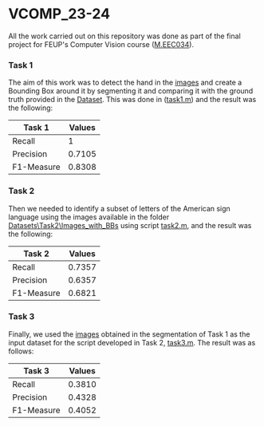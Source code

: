 # VCOMP_23-24

All the work carried out on this repository was done as part of the final project for FEUP's Computer Vision course ([M.EEC034]).

### Task 1
The aim of this work was to detect the hand in the [images](Datasets\Task1\Images) and create a Bounding Box around it by segmenting it and comparing it with the ground truth provided in the [Dataset](Datasets\Task1\Hand_masks). This was done in ([task1.m](task1.m)) and the result was the following:

|  Task 1    | Values |
| ---------- | ------|
| Recall     | 1 |
| Precision  | 0.7105 |
| F1-Measure | 0.8308 |

### Task 2
Then we needed to identify a subset of letters of the American sign language using the images available in the folder [Datasets\Task2\Images_with_BBs](Datasets\Task2\Images_with_BBs) using script [task2.m](task2.m), and the result was the following: 

|  Task 2    | Values |
| ---------- | ------|
| Recall     |  0.7357|
| Precision  | 0.6357 |
| F1-Measure | 0.6821 |

### Task 3

Finally, we used the [images](Datasets\Task1\Results)  obtained in the segmentation of Task 1 as the input dataset for the script developed in Task 2, [task3.m](task3.m). The result was as follows:

|  Task 3    | Values |
| ---------- | ------|
| Recall     |  0.3810|
| Precision  | 0.4328 |
| F1-Measure | 0.4052 |


[M.EEC034]: https://sigarra.up.pt/feup/pt/ucurr_geral.ficha_uc_view?pv_ocorrencia_id=516516